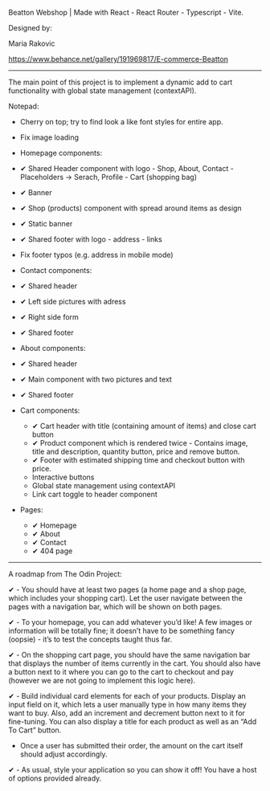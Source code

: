 Beatton Webshop | Made with React - React Router - Typescript - Vite.

Designed by: 

Maria Rakovic

https://www.behance.net/gallery/191969817/E-commerce-Beatton

--------------------------------------------------------------------------

The main point of this project is to implement a dynamic add to cart functionality with global state management (contextAPI).

Notepad:

- Cherry on top; try to find look a like font styles for entire app.
- Fix image loading

- Homepage components:

- ✔ Shared Header component with logo - Shop, About, Contact - Placeholders -> Serach, Profile - Cart (shopping bag)
- ✔ Banner
- ✔ Shop (products) component with spread around items as design
- ✔ Static banner
- ✔ Shared footer with logo - address - links
- Fix footer typos (e.g. address in mobile mode)

- Contact components:

- ✔ Shared header
- ✔ Left side pictures with adress
- ✔ Right side form
- ✔ Shared footer

- About components:

- ✔ Shared header
- ✔ Main component with two pictures and text
- ✔ Shared footer

- Cart components:

  - ✔ Cart header with title (containing amount of items) and close cart button
  - ✔ Product component which is rendered twice - Contains image, title and description, quantity button, price and remove button.
  - ✔ Footer with estimated shipping time and checkout button with price.
  - Interactive buttons
  - Global state management using contextAPI
  - Link cart toggle to header component

- Pages:

  - ✔ Homepage
  - ✔ About
  - ✔ Contact
  - ✔ 404 page

---

A roadmap from The Odin Project:

✔ - You should have at least two pages (a home page and a shop page, which includes your shopping cart). Let the user navigate between the pages with a navigation bar, which will be shown on both pages.

✔ - To your homepage, you can add whatever you’d like! A few images or information will be totally fine; it doesn’t have to be something fancy (oopsie) - it’s to test the concepts taught thus far.

✔ - On the shopping cart page, you should have the same navigation bar that displays the number of items currently in the cart. You should also have a button next to it where you can go to the cart to checkout and pay (however we are not going to implement this logic here).

✔ - Build individual card elements for each of your products. Display an input field on it, which lets a user manually type in how many items they want to buy. Also, add an increment and decrement button next to it for fine-tuning. You can also display a title for each product as well as an “Add To Cart” button.

- Once a user has submitted their order, the amount on the cart itself should adjust accordingly.

✔ - As usual, style your application so you can show it off! You have a host of options provided already.
